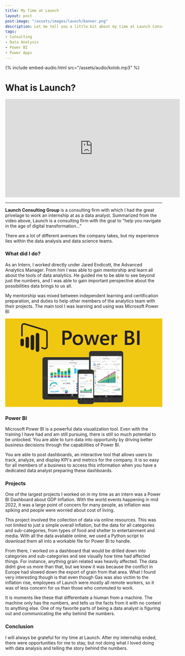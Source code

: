 ```yaml
---
title: My Time at Launch
layout: post
post-image: "/assets/images/launch/banner.png"
description: Let me tell you a little bit about my time at Launch Consulting
tags:
- Consulting
- Data Analysis
- Power BI
- Power Apps
---
```


{% include embed-audio.html src="/assets/audio/kolob.mp3" %}

# What is Launch?

<iframe width="560" height="315" src="https://www.youtube.com/watch?v=mg_phXMS2bQ" frameborder="0" allow="accelerometer; autoplay; encrypted-media; gyroscope; picture-in-picture" allowfullscreen></iframe>

---

**Launch Consulting Group** is a consulting firm with which I had the great privelage to work an internship at as a data analyst. Summarized from the video above, Launch is a consulting firm with the goal to "help you navigate in the age of digital transformation..." 

There are a lot of different avenues the company takes, but my experience lies within the data analysis and data science teams.

### What did I do?
As an Intern, I worked directly under Jared Endicott, the Advanced Analytics Manager. From him I was able to gain mentorship and learn all about the tools of data analytics. He guided me to be able to see beyond just the numbers, and I was able to gain important perspective about the possibilities data brings to us all.

My mentorship was mixed between independent learning and certification preparation, and duties to help other members of the analytics team with their projects. The main tool I was learning and using was Microsoft Power BI

![PowerBI](/assets/images/launch/powerbi.PNG)

### Power BI
Microsoft Power BI is a powerful data visualization tool. Even with the training I have had and am still pursuing, there is still so much potential to be unlocked. You are able to turn data into opportunity by driving better business decisions through the capabilities of Power BI. 

You are able to post dashboards, an interactive tool that allows users to track, analyze, and display KPI's and metrics for the company. It is so easy for all members of a business to access this information when you have a dedicated data analyst preparing these dashboards.

### Projects
One of the largest projects I worked on in my time as an intern was a Power BI Dashboard about GDP Inflation. With the world events happening in mid 2022, it was a large point of concern for many people, as inflation was spiking and people were worried about cost of living.

This project involved the collection of data via online resources. This was not limited to just a simple overall inflation, but the data for all categories and sub-categories, from types of food and shelter to entertainment and media. With all the data available online, we used a Python script to download them all into a workable file for Power BI to handle. 

From there, I worked on a dashboard that would be drilled down into categories and sub-categories and see visually how time had affected things. For instance, anything grain related was heavily affected. The data didnt give us more than that, but we knew it was because the conflict in Europe had slowed down the export of grain from that area. What I found very interesting though is that even though Gas was also victim to the inflation rise, employees of Launch were mostly all remote workers, so it was of less concern for us than those who commuted to work.

It is moments like these that differentiate a hiuman from a machine. The machine only has the numbers, and tells us the facts from it with no context to anything else. One of my favorite parts of being a data analyst is figuring out and communicating the why behind the numbers. 

### Conclusion

I will always be grateful for my time at Launch. After my internship ended, there were opportunities for me to stay, but not doing what I loved doing with data analysis and telling the story behind the numbers.
